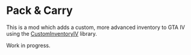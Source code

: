 # Pack & Carry
This is a mod which adds a custom, more advanced inventory to GTA IV using the [CustomInventoryIV](https://github.com/ClonkAndre/CustomInventoryIV) library.

Work in progress.

